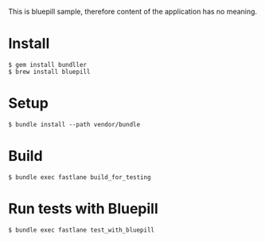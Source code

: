 This is bluepill sample, therefore content of the application has no meaning.

# Install
```
$ gem install bundller
$ brew install bluepill
```

# Setup
```
$ bundle install --path vendor/bundle
```

# Build
```
$ bundle exec fastlane build_for_testing
```

# Run tests with Bluepill
```
$ bundle exec fastlane test_with_bluepill
```
